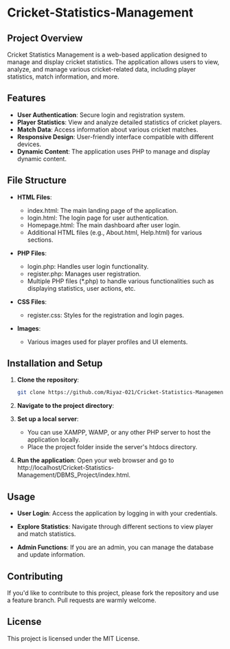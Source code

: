 # Cricket-Statistics-Management


## Project Overview

Cricket Statistics Management is a web-based application designed to manage and display cricket statistics. The application allows users to view, analyze, and manage various cricket-related data, including player statistics, match information, and more.


## Features

- **User Authentication**: Secure login and registration system.
- **Player Statistics**: View and analyze detailed statistics of cricket players.
- **Match Data**: Access information about various cricket matches.
- **Responsive Design**: User-friendly interface compatible with different devices.
- **Dynamic Content**: The application uses PHP to manage and display dynamic content.


## File Structure

- **HTML Files**:

    - index.html: The main landing page of the application.
    - login.html: The login page for user authentication.
    - Homepage.html: The main dashboard after user login.
    - Additional HTML files (e.g., About.html, Help.html) for various sections.

- **PHP Files**:

    - login.php: Handles user login functionality.
    - register.php: Manages user registration.
    - Multiple PHP files (*.php) to handle various functionalities such as displaying statistics, user actions, etc.

- **CSS Files**:

    - register.css: Styles for the registration and login pages.
    
- **Images**:

    - Various images used for player profiles and UI elements.


## Installation and Setup

1. **Clone the repository**:
    ```bash
    git clone https://github.com/Riyaz-021/Cricket-Statistics-Management.git

2. **Navigate to the project directory**:

3. **Set up a local server**:
    - You can use XAMPP, WAMP, or any other PHP server to host the application locally.
    - Place the project folder inside the server's htdocs directory.

4. **Run the application**:
    Open your web browser and go to http://localhost/Cricket-Statistics-Management/DBMS_Project/index.html.


## Usage

- **User Login**: Access the application by logging in with your credentials.

- **Explore Statistics**: Navigate through different sections to view player and match statistics.

- **Admin Functions**: If you are an admin, you can manage the database and update information.


## Contributing

If you'd like to contribute to this project, please fork the repository and use a feature branch. Pull requests are warmly welcome.


## License

This project is licensed under the MIT License.


